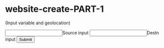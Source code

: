 # website-create-PART-1
(Input variable and geolocation) 
<html>
<body>
    <input type="text" id=“source”=>Source input</input>
    <input type=“text” id=“destination”=>Destn input</input>
    <button onclick="test()">Submit</button>
    <script>
        
            
        function test()
        {
            var source= document.getElementById(“source”).value;
            var destination=document.getElementById(“destination”).value;
            function getLocation() {
            if (navigator.geolocation) {
                navigator.geolocation.getCurrentPosition(showPosition);
            } 
            else {
                source.innerHTML = "Geolocation is not supported by this browser.";
                destination.innerHTML = "Geolocation is not supported by this browser.";
            }
          }
            function showPosition(position) {
               source.innerHTML = "Latitude: " + position.coords.latitude + 
               "<br>Longitude: " + position.coords.longitude; 
               
               destination.innerHTML = "Latitude: " + position.coords.latitude + 
               "<br>Longitude: " + position.coords.longitude; 
            }
            
       }
    </script>
</body>
</html>
